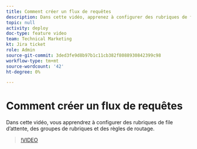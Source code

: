```yaml
---
title: Comment créer un flux de requêtes
description: Dans cette vidéo, apprenez à configurer des rubriques de file d’attente, des groupes de rubriques et des règles de routage.
topic: null
activity: deploy
doc-type: feature video
team: Technical Marketing
kt: Jira ticket
role: Admin
source-git-commit: 3ded3fe9d8b97b1c11cb382f8088930842399c98
workflow-type: tm+mt
source-wordcount: '42'
ht-degree: 0%

---
```


# Comment créer un flux de requêtes

Dans cette vidéo, vous apprendrez à configurer des rubriques de file d’attente, des groupes de rubriques et des règles de routage.

>[!VIDEO](https://video.tv.adobe.com/v/335223/?quality=12)
